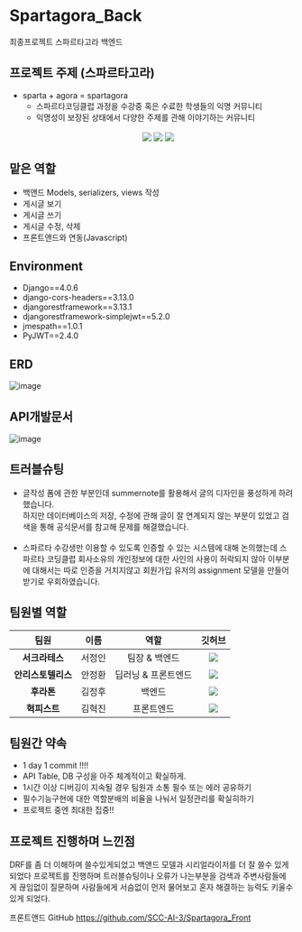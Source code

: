 # Spartagora_Back
최종프로젝트 스파르타고라 백엔드
## 프로젝트 주제 (스파르타고라)
* sparta + agora = spartagora
   * 스파르타코딩클럽 과정을 수강중 혹은 수료한 학생들의 익명 커뮤니티
   * 익명성이 보장된 상태에서 다양한 주제를 관해 이야기하는 커뮤니티
   <br><br>
   <div align="center">
   <img src="https://img.shields.io/badge/Python-3776AB?style=for-the-badge&logo=Python&logoColor=white">
   <img src="https://img.shields.io/badge/Django-092E20?style=for-the-badge&logo=Django&logoColor=white">
   <img src="https://img.shields.io/badge/SQLite-003B57?style=for-the-badge&logo=SQLite&logoColor=white">
  </div>


## 맡은 역할
* 백앤드 Models, serializers, views 작성
* 게시글 보기
* 게시글 쓰기
* 게시글 수정, 삭제
* 프론트앤드와 연동(Javascript)

## Environment

* Django==4.0.6
* django-cors-headers==3.13.0
* djangorestframework==3.13.1
* djangorestframework-simplejwt==5.2.0
* jmespath==1.0.1
* PyJWT==2.4.0

## ERD
![image](https://user-images.githubusercontent.com/102134953/178625920-d3ef10a0-a71e-4b8f-a4c2-7daaf890eea1.png)

## API개발문서
![image](https://user-images.githubusercontent.com/102134953/178635347-82db6476-b1be-4758-a28d-7032ddab45e7.png)

## 트러블슈팅
* 글작성 폼에 관한 부분인데 summernote를 활용해서 글의 디자인을 풍성하게 하려했습니다.<br>
  하지만 데이터베이스의 저장, 수정에 관해 글이 잘 연계되지 않는 부분이 있었고 검색을 통해 공식문서를 참고해 문제를 해결했습니다.
  <br><br>
* 스파르타 수강생만 이용할 수 있도록 인증할 수 있는 시스템에 대해 논의했는데 스파르타 코딩클럽 회사소유의 개인정보에 대한 사인의 사용이 허락되지 않아 이부분에 대해서는 따로 인증을 거치지않고 회원가입 유저의 assignment 모델을 만들어 받기로 우회하였습니다.

## 팀원별 역할
| 팀원 | 이름 | 역할 | 깃허브 |
|:----------:|:----------:|:----------:|:----------:|
| **서크라테스** | 서정인 | 팀장 & 백엔드 |<a href="https://github.com/Jeong1n"><img src="https://img.shields.io/badge/GitHub-181717?style=for-the-badge&logo=GitHub&logoColor=white"><a>|
| **안리스토텔리스** | 안정환 | 딥러닝 & 프론트엔드 |<a href="https://github.com/ajh1531"><img src="https://img.shields.io/badge/GitHub-181717?style=for-the-badge&logo=GitHub&logoColor=white"><a>|
| **후라톤** | 김정후 | 백엔드 |<a href="https://github.com/fattysphinxx"><img src="https://img.shields.io/badge/GitHub-181717?style=for-the-badge&logo=GitHub&logoColor=white"><a>|
| **혁피스트** | 김혁진 | 프론트엔드 |<a href="https://github.com/5aim"><img src="https://img.shields.io/badge/GitHub-181717?style=for-the-badge&logo=GitHub&logoColor=white"><a>|
  
## 팀원간 약속
* 1 day 1 commit !!!!
* API Table, DB 구성을 아주 체계적이고 확실하게.
* 1시간 이상 디버깅이 지속될 경우 팀원과 소통 필수 또는 에러 공유하기
* 필수기능구현에 대한 역할분배의 비율을 나눠서 일정관리를 확실히하기
* 프로젝트 중엔 최대한 집중!!

## 프로젝트 진행하며 느낀점
DRF를 좀 더 이해하며 쓸수있게되었고 백앤드 모델과 시리얼라이저를 더 잘 쓸수 있게되었다 프로젝트를 진행하며 트러블슈팅이나 오류가 나는부분을 검색과 주변사람들에게 끊임없이 질문하며 사람들에게 서슴없이 먼저 물어보고 혼자 해결하는 능력도 키울수있게 되었다.

프론트앤드 GitHub
https://github.com/SCC-AI-3/Spartagora_Front
